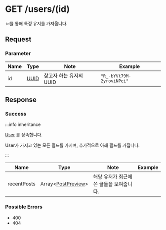 # GET /users/(id)

`id`를 통해 특정 유저를 가져옵니다.

## Request

### Parameter

| Name | Type                                 | Note                    | Example                   |
| ---- | ------------------------------------ | ----------------------- | ------------------------- |
| id   | [UUID](../../types/semantic/UUID.md) | 찾고자 하는 유저의 UUID | `"R_-bYVt79M-2yroviNPei"` |

## Response

### Success

:::info inheritance

[User](../../types/schema/User.md) 를 상속합니다.

User가 가지고 있는 모든 필드를 가지며, 추가적으로 아래 필드를 가집니다.

:::

| Name        | Type                                                 | Note                                     | Example |
| ----------- | ---------------------------------------------------- | ---------------------------------------- | ------- |
| recentPosts | Array<[PostPreview](../../types/schema/PostPreview)> | 해당 유저가 최근에 쓴 글들을 보여줍니다. |         |

### Possible Errors

-   400
-   404
